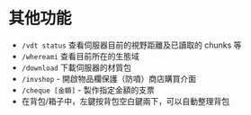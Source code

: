 # 其他功能
- `/vdt status` 查看伺服器目前的視野距離及已讀取的 chunks 等
- `/whereami` 查看目前所在的生態域
- `/download` 下載伺服器的材質包
- `/invshop` - 開啟物品欄保護（防噴）商店購買介面
- `/cheque [金額]` - 製作指定金額的支票
- 在背包/箱子中，左鍵按背包空白鍵兩下，可以自動整理背包
